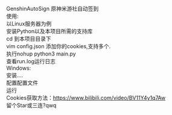 <br>GenshinAutoSign 原神米游社自动签到
<br>使用:
<br>以Linux服务器为例
<br>安装Python以及本项目所需的支持库
<br>cd 到本项目目录下
<br>vim config.json 添加你的cookies,支持多个.
<br>执行nohup python3 main.py
<br>查看run.log运行日志
<br>Windows:
<br>安装....
<br>配置配置文件
<br>运行
<br>Cookies获取方法：https://www.bilibili.com/video/BV11Y4y1q7Aw
<br>留个Star或三连?qwq